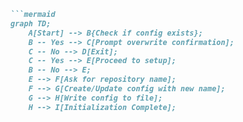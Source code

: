 ```markdown
```mermaid
graph TD;
    A[Start] --> B{Check if config exists};
    B -- Yes --> C[Prompt overwrite confirmation];
    C -- No --> D[Exit];
    C -- Yes --> E[Proceed to setup];
    B -- No --> E;
    E --> F[Ask for repository name];
    F --> G[Create/Update config with new name];
    G --> H[Write config to file];
    H --> I[Initialization Complete];
```
```